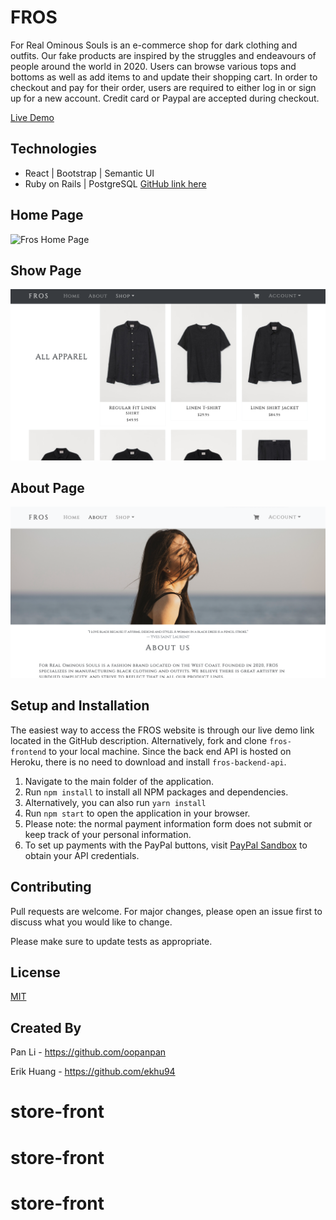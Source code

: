 # FROS

For Real Ominous Souls is an e-commerce shop for dark clothing and outfits. Our fake products are inspired by the struggles and endeavours of people around the world in 2020. Users can browse various tops and bottoms as well as add items to and update their shopping cart. In order to checkout and pay for their order, users are required to either log in or sign up for a new account. Credit card or Paypal are accepted during checkout.

[Live Demo](https://www.youtube.com/watch?v=rI-nWGPkPuc)

## Technologies

-   React | Bootstrap | Semantic UI
-   Ruby on Rails | PostgreSQL [GitHub link here](https://github.com/ekhu94/fros-backend-api/)

## Home Page

![Fros Home Page](/fros-home.png)

## Show Page

![Fros Home Page](/fros-show.png)

## About Page

![Fros Home Page](/fros-about.png)

## Setup and Installation

The easiest way to access the FROS website is through our live demo link located in the GitHub description. Alternatively, fork and clone `fros-frontend` to your local machine. Since the back end API is hosted on Heroku, there is no need to download and install `fros-backend-api`.

1. Navigate to the main folder of the application.
2. Run `npm install` to install all NPM packages and dependencies.
3. Alternatively, you can also run `yarn install`
4. Run `npm start` to open the application in your browser.
5. Please note: the normal payment information form does not submit or keep track of your personal information.
6. To set up payments with the PayPal buttons, visit [PayPal Sandbox](https://developer.paypal.com/docs/platforms/get-started/) to obtain your API credentials.

## Contributing

Pull requests are welcome. For major changes, please open an issue first to discuss what you would like to change.

Please make sure to update tests as appropriate.

## License

[MIT](https://choosealicense.com/licenses/mit/)

## Created By

Pan Li - https://github.com/oopanpan

Erik Huang - https://github.com/ekhu94
# store-front
# store-front
# store-front
